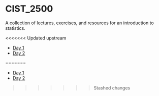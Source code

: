 # CIST_2500
A collection of lectures, exercises, and resources for an introduction to statistics. 

<<<<<<< Updated upstream
* [Day 1 ](Day1.md)
* [Day 2 ](Day2.md)

=======
* [Day 1 ](12_ANOVA-Start%20of%20Regression/Day1.md)
* [Day 2 ](12_ANOVA-Start%20of%20Regression/Day2.md)
>>>>>>> Stashed changes
